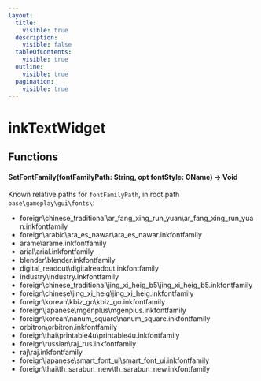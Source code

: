 ```yaml
---
layout:
  title:
    visible: true
  description:
    visible: false
  tableOfContents:
    visible: true
  outline:
    visible: true
  pagination:
    visible: true
---
```


# inkTextWidget

## Functions

#### SetFontFamily(fontFamilyPath: String, opt fontStyle: CName) -> Void

Known relative paths for `fontFamilyPath`, in root path `base\gameplay\gui\fonts\`:

* foreign\chinese\_traditional\ar\_fang\_xing\_run\_yuan\ar\_fang\_xing\_run\_yuan.inkfontfamily
* foreign\arabic\ara\_es\_nawar\ara\_es\_nawar.inkfontfamily
* arame\arame.inkfontfamily
* arial\arial.inkfontfamily
* blender\blender.inkfontfamily
* digital\_readout\digitalreadout.inkfontfamily
* industry\industry.inkfontfamily
* foreign\chinese\_traditional\jing\_xi\_heig\_b5\jing\_xi\_heig\_b5.inkfontfamily
* foreign\chinese\jing\_xi\_heig\jing\_xi\_heig.inkfontfamily
* foreign\korean\kbiz\_go\kbiz\_go.inkfontfamily
* foreign\japanese\mgenplus\mgenplus.inkfontfamily
* foreign\korean\nanum\_square\nanum\_square.inkfontfamily
* orbitron\orbitron.inkfontfamily
* foreign\thai\printable4u\printable4u.inkfontfamily
* foreign\russian\raj\_rus.inkfontfamily
* raj\raj.inkfontfamily
* foreign\japanese\smart\_font\_ui\smart\_font\_ui.inkfontfamily
* foreign\thai\th\_sarabun\_new\th\_sarabun\_new.inkfontfamily
